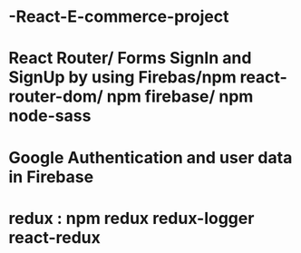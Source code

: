 # -React-E-commerce-project
#
# React Router/ Forms SignIn and SignUp by using Firebas/npm react-router-dom/ npm firebase/ npm node-sass
# Google Authentication and user data in Firebase
# redux : npm redux redux-logger react-redux
